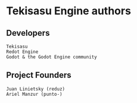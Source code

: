 # Tekisasu Engine authors

## Developers

    Tekisasu
    Redot Engine
    Godot & the Godot Engine community

## Project Founders

    Juan Linietsky (reduz)
    Ariel Manzur (punto-)


